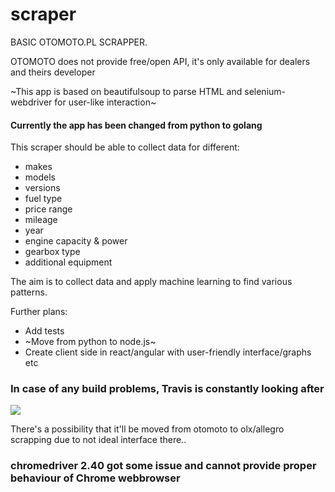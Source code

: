 # scraper

BASIC OTOMOTO.PL SCRAPPER.

OTOMOTO does not provide free/open API, it's only available for dealers and theirs developer

~This app is based on beautifulsoup to parse HTML and selenium-webdriver for user-like interaction~
#### Currently the app has been changed from python to golang 

This scraper should be able to collect data for different:
- makes
- models
- versions
- fuel type
- price range
- mileage
- year
- engine capacity & power
- gearbox type
- additional equipment

The aim is to collect data and apply machine learning to find various patterns.

Further plans:
* Add tests
* ~Move from python to node.js~
* Create client side in react/angular with user-friendly interface/graphs etc

### In case of any build problems, Travis is constantly looking after
<img src="https://travis-ci.org/oziomek1/scraper.svg?branch=master"/>

There's a possibility that it'll be moved from otomoto to olx/allegro scrapping due to not ideal interface there..


### chromedriver 2.40 got some issue and cannot provide proper behaviour of Chrome webbrowser
